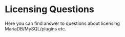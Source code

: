 # Licensing Questions

Here you can find answer to questions about licensing MariaDB/MySQL/plugins etc.